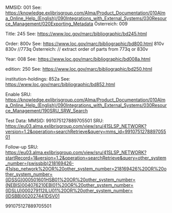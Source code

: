 MMSID:
001 See: https://knowledge.exlibrisgroup.com/Alma/Product_Documentation/010Alma_Online_Help_(English)/090Integrations_with_External_Systems/030Resource_Management/020Exporting_Metadata
Österreich: 009

Title:
245 See: https://www.loc.gov/marc/bibliographic/bd245.html

Order:
800v See: https://www.loc.gov/marc/bibliographic/bd800.html
810v
830v
//773q
Österreich: // extract order of parts from 773q or 830v

Year:
008 See: https://www.loc.gov/marc/bibliographic/bd008a.html

edition:
250 See: https://www.loc.gov/marc/bibliographic/bd250.html

institution-holdings:
852a See: https://www.loc.gov/marc/bibliographic/bd852.html



Enable SRU: https://knowledge.exlibrisgroup.com/Alma/Product_Documentation/010Alma_Online_Help_(English)/090Integrations_with_External_Systems/030Resource_Management/190SRU_SRW_Search


Test Data:
MMSID: 991075127889705501
SRU: https://eu03.alma.exlibrisgroup.com/view/sru/41SLSP_NETWORK?version=1.2&operation=searchRetrieve&query=mms_id=991075127889705501

Follow-up SRU:   https://eu03.alma.exlibrisgroup.com/view/sru/41SLSP_NETWORK?startRecord=1&version=1.2&operation=searchRetrieve&query=other_system_number=(swissbib)218169426-41slsp_network%20OR%20other_system_number=218169426%20OR%20other_system_number=(IDSSG)000501601HSB01%20OR%20other_system_number=(NEBIS)004076210EBI01%20OR%20other_system_number=(IDSLU)000279112ILU01%20OR%20other_system_number=(IDSBB)002027441DSV01

991075127889705501
